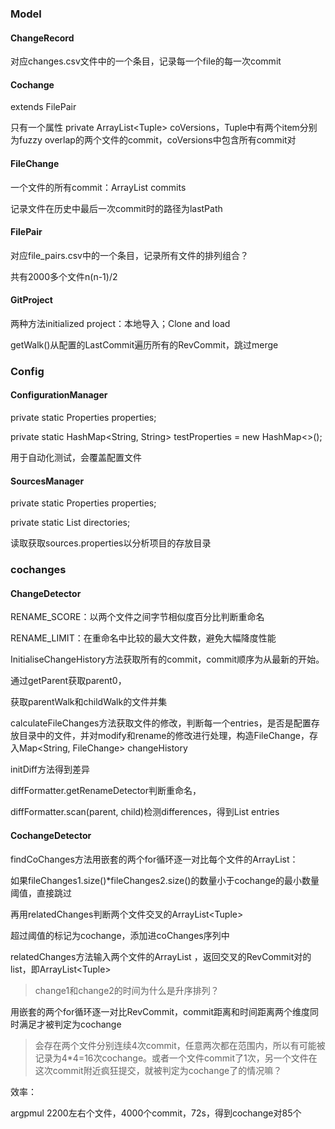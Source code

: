 ### Model

#### ChangeRecord

对应changes.csv文件中的一个条目，记录每一个file的每一次commit

#### Cochange

extends FilePair

只有一个属性 private ArrayList<Tuple<RevCommit>> coVersions，Tuple中有两个item分别为fuzzy overlap的两个文件的commit，coVersions中包含所有commit对

#### FileChange

一个文件的所有commit：ArrayList<RevCommit> commits

记录文件在历史中最后一次commit时的路径为lastPath

#### FilePair

对应file_pairs.csv中的一个条目，记录所有文件的排列组合？

共有2000多个文件n(n-1)/2

#### GitProject

两种方法initialized project：本地导入；Clone and load

getWalk()从配置的LastCommit遍历所有的RevCommit，跳过merge



### Config

#### ConfigurationManager

private static Properties properties;

private static HashMap<String, String> testProperties = new HashMap<>();

用于自动化测试，会覆盖配置文件

#### SourcesManager

private static Properties properties;

private static List<String> directories;

读取获取sources.properties以分析项目的存放目录



### cochanges

#### ChangeDetector

RENAME_SCORE：以两个文件之间字节相似度百分比判断重命名

RENAME_LIMIT：在重命名中比较的最大文件数，避免大幅降度性能

InitialiseChangeHistory方法获取所有的commit，commit顺序为从最新的开始。

通过getParent获取parent0，

获取parentWalk和childWalk的文件并集

calculateFileChanges方法获取文件的修改，判断每一个entries，是否是配置存放目录中的文件，并对modify和rename的修改进行处理，构造FileChange，存入Map<String, FileChange> changeHistory

initDiff方法得到差异

diffFormatter.getRenameDetector判断重命名，

diffFormatter.scan(parent, child)检测differences，得到List<DiffEntry> entries

#### CochangeDetector

findCoChanges方法用嵌套的两个for循环逐一对比每个文件的ArrayList<RevCommit>：

如果fileChanges1.size()*fileChanges2.size()的数量小于cochange的最小数量阈值，直接跳过

再用relatedChanges判断两个文件交叉的ArrayList<Tuple<RevCommit>>

超过阈值的标记为cochange，添加进coChanges序列中

relatedChanges方法输入两个文件的ArrayList<RevCommit> ，返回交叉的RevCommit对的list，即ArrayList<Tuple<RevCommit>>

> change1和change2的时间为什么是升序排列？

用嵌套的两个for循环逐一对比RevCommit，commit距离和时间距离两个维度同时满足才被判定为cochange

> 会存在两个文件分别连续4次commit，任意两次都在范围内，所以有可能被记录为4*4=16次cochange。或者一个文件commit了1次，另一个文件在这次commit附近疯狂提交，就被判定为cochange了的情况嘛？





效率：

argpmul 2200左右个文件，4000个commit，72s，得到cochange对85个











